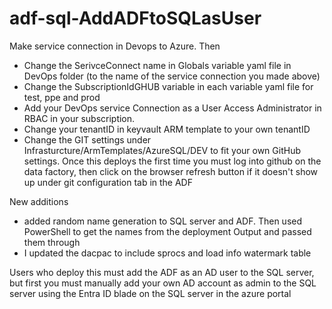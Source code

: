 # adf-sql-AddADFtoSQLasUser

Make service connection in Devops to Azure. Then 

- Change the SerivceConnect name in Globals variable yaml file in DevOps folder (to the name of the service connection you made above)
- Change the SubscriptionIdGHUB variable in each variable yaml file for test, ppe and prod
- Add your DevOps service Connection as a User Access Administrator in RBAC in your subscription. 
- Change your tenantID in keyvault ARM template to your own tenantID
- Change the GIT settings under Infrasturcture/ArmTemplates/AzureSQL/DEV to fit your own GitHub settings. Once this deploys the first time you must log into github on the data factory, then click on the browser refresh button if it doesn't show up under git configuration tab in the ADF

New additions
 - added random name generation to SQL server and ADF. Then used PowerShell to get the names from the deployment Output and passed them through
 - I updated the dacpac to include sprocs and load info watermark table

Users who deploy this must add the ADF as an AD user to the SQL server, but first you must manually add your own AD account as admin to the SQL server using the Entra ID blade on the SQL server in the azure portal 
